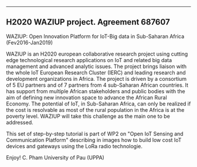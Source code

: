 --------------------------------------
H2020 WAZIUP project. Agreement 687607
--------------------------------------

WAZIUP: Open Innovation Platform for IoT-Big data in Sub-Saharan Africa  (Fev2016-Jan2019)

WAZIUP is an H2020 european collaborative research project using cutting edge technological research applications on IoT and related big data management and advanced analytic issues. The project brings liaison with the whole IoT European Research Cluster (IERC) and leading research and development organizations in Africa. The project is driven by a consortium of 5 EU partners and of 7 partners from 4 sub-Saharan African countries. It has support from multiple African stakeholders and public bodies with the aim of defining new innovation space to advance the African Rural Economy. The potential of IoT, in Sub-Saharan Africa, can only be realized if the cost is resolvable as most of the rural population in the Africa is at the poverty level. WAZIUP will take this challenge as the main one to be addressed.

This set of step-by-step tutorial is part of WP2 on "Open IoT Sensing and Communication Platform" describing in images how to build low cost IoT devices  and gateways using the LoRa radio technologie.


Enjoy!
C. Pham
University of Pau (UPPA)